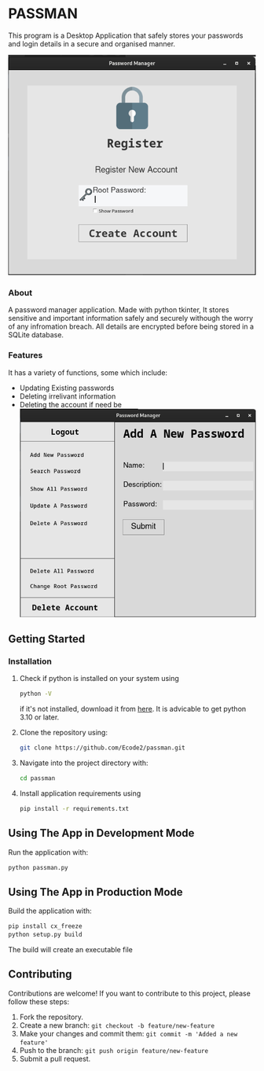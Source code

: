 # PASSMAN

This program is a Desktop Application that safely stores your passwords and login details in a secure and organised manner.

![](assets/preview1.png)

### About

A password manager application. Made with python tkinter, It stores sensitive and important information safely and securely withough the worry of any infromation breach. All details are encrypted before being stored in a SQLite database.



### Features

It has a variety of functions, some which include:

- Updating Existing passwords
- Deleting irrelivant information
- Deleting the account if need be
![](assets/preview2.png)

## Getting Started

### Installation

1. Check if python is installed on your system using

   ```bash
   python -V
   ```

   if it's not installed, download it from [here](https://python.org/downloads/).
   It is advicable to get python 3.10 or later.
2. Clone the repository using:

   ```bash
   git clone https://github.com/Ecode2/passman.git
   ```
3. Navigate into the project directory with:

   ```bash
   cd passman
   ```
4. Install application requirements using

   ```bash
   pip install -r requirements.txt
   ```

## Using The App in Development Mode

Run the application with:

```bash
python passman.py
```

## Using The App in Production Mode

Build the application with:

```bash
pip install cx_freeze
python setup.py build
```
The build will create an executable file

## Contributing

Contributions are welcome! If you want to contribute to this project, please follow these steps:

1. Fork the repository.
2. Create a new branch: `git checkout -b feature/new-feature`
3. Make your changes and commit them: `git commit -m 'Added a new feature'`
4. Push to the branch: `git push origin feature/new-feature`
5. Submit a pull request.
